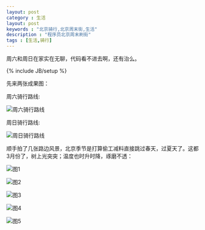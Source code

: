 ```yaml
---
layout: post
category : 生活
layout: post
keywords : "北京骑行,北京周末街,生活"
description : "程序员北京周末刷街"
tags : [生活,骑行]
---
```


周六和周日在家实在无聊，代码看不进去啊，还有治么。
<!--break-->

{% include JB/setup %}

先来两张成果图：

周六骑行路线:

![周六骑行路线](http://img-fds01.iriding.cc/pathmap/v0/heatline/RT/6a8268fe47026861d0e8020a8d5dcc1e/size_800_800.jpg)

周日骑行路线:

![周日骑行路线](http://img-fds01.iriding.cc/pathmap/v0/heatline/RT/5279f5669c97bc66d67446922a93f138/size_800_800.jpg)

顺手拍了几张路边风景，北京季节是打算偷工减料直接跳过春天，过夏天了。这都3月份了，树上光突突；温度也时升时降，琢磨不透：

![图1](http://image.iriding.cc/291503-live-1458380075.2000-1820051182-s640)

![图2](http://image.iriding.cc/291503-live-1458380077.2470-400308182-s640)

![图3](http://image.iriding.cc/291503-live-1458380082.2810-1896887628-s640)

![图4](http://image.iriding.cc/291503-live-1458474368.2410-1370026947-s640)

![图5](http://image.iriding.cc/291503-live-1458474369.9330-545689773-s640)